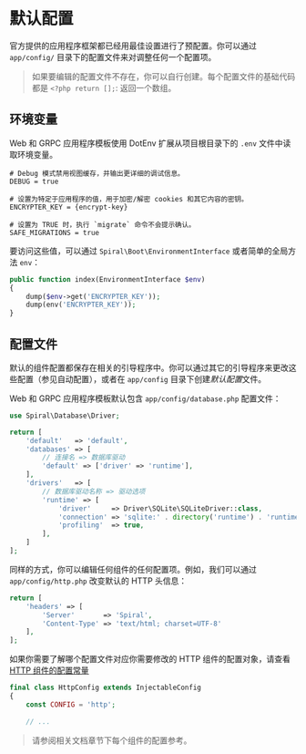 # 默认配置
官方提供的应用程序框架都已经用最佳设置进行了预配置。你可以通过 `app/config/` 目录下的配置文件来对调整任何一个配置项。

> 如果要编辑的配置文件不存在，你可以自行创建。每个配置文件的基础代码都是 `<?php return [];`: 返回一个数组。

## 环境变量
Web 和 GRPC 应用程序模板使用 DotEnv 扩展从项目根目录下的 `.env` 文件中读取环境变量。

```env
# Debug 模式禁用视图缓存，并输出更详细的调试信息。
DEBUG = true

# 设置为特定于应用程序的值，用于加密/解密 cookies 和其它内容的密钥。
ENCRYPTER_KEY = {encrypt-key}

# 设置为 TRUE 时，执行 `migrate` 命令不会提示确认。
SAFE_MIGRATIONS = true
```

要访问这些值，可以通过 `Spiral\Boot\EnvironmentInterface` 或者简单的全局方法 `env`：

```php
public function index(EnvironmentInterface $env)
{
    dump($env->get('ENCRYPTER_KEY'));
    dump(env('ENCRYPTER_KEY'));
}
```

##  配置文件
默认的组件配置都保存在相关的引导程序中。你可以通过其它的引导程序来更改这些配置（参见自动配置），或者在 `app/config` 目录下创建*默认配置*文件。

Web 和 GRPC 应用程序模板默认包含 `app/config/database.php` 配置文件：

```php
use Spiral\Database\Driver;

return [
    'default'   => 'default',
    'databases' => [
        // 连接名 => 数据库驱动
        'default' => ['driver' => 'runtime'],
    ],
    'drivers'   => [
        // 数据库驱动名称 => 驱动选项
        'runtime' => [
            'driver'     => Driver\SQLite\SQLiteDriver::class,
            'connection' => 'sqlite:' . directory('runtime') . 'runtime.db',
            'profiling'  => true,
        ],
    ]
];
```

同样的方式，你可以编辑任何组件的任何配置项。例如，我们可以通过 `app/config/http.php` 改变默认的 HTTP 头信息：


```php
return [
    'headers' => [
        'Server'       => 'Spiral',
        'Content-Type' => 'text/html; charset=UTF-8'
    ],
];
```

如果你需要了解哪个配置文件对应你需要修改的 HTTP 组件的配置对象，请查看 [HTTP 组件的配置常量](https://github.com/spiral/http/blob/master/src/Config/HttpConfig.php#L17)

```php
final class HttpConfig extends InjectableConfig
{
    const CONFIG = 'http';
    
    // ...
```

> 请参阅相关文档章节下每个组件的配置参考。
